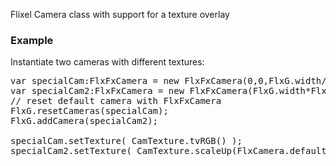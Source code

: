 Flixel Camera class with support for a texture overlay

### Example ###
Instantiate two cameras with different textures:

<pre>
var specialCam:FlxFxCamera = new FlxFxCamera(0,0,FlxG.width/2,FlxG.height);
var specialCam2:FlxFxCamera = new FlxFxCamera(FlxG.width*FlxCamera.defaultZoom/2,0,FlxG.width/2,FlxG.height);
// reset default camera with FlxFxCamera
FlxG.resetCameras(specialCam);
FlxG.addCamera(specialCam2);

specialCam.setTexture( CamTexture.tvRGB() );
specialCam2.setTexture( CamTexture.scaleUp(FlxCamera.defaultZoom) );
</pre>